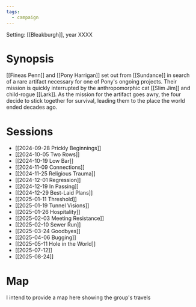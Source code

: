```yaml
---
tags:
  - campaign
---
```

Setting: [[Bleakburgh]], year XXXX

# Synopsis

[[Fineas Penn]] and [[Pony Harrigan]] set out from [[Sundance]] in search of a rare artifact necessary for one of Pony's ongoing projects. Their mission is quickly interrupted by the anthropomorphic cat [[Slim Jim]] and child-rogue [[Lark]]. As the mission for the artifact goes awry, the four decide to stick together for survival, leading them to the place the world ended decades ago.

# Sessions

- [[2024-09-28 Prickly Beginnings]]
- [[2024-10-05 Two Rows]]
- [[2024-10-19 Low Bar]]
- [[2024-11-09 Connections]]
- [[2024-11-25 Religious Trauma]]
- [[2024-12-01 Regression]]
- [[2024-12-19 In Passing]]
- [[2024-12-29 Best-Laid Plans]]
- [[2025-01-11 Threshold]]
- [[2025-01-19 Tunnel Visions]]
- [[2025-01-26 Hospitality]]
- [[2025-02-03 Meeting Resistance]]
- [[2025-02-10 Sewer Run]]
- [[2025-03-24 Goodbyes]]
- [[2025-04-06 Bugging]]
- [[2025-05-11 Hole in the World]]
- [[2025-07-12]]
- [[2025-08-24]]

# Map

I intend to provide a map here showing the group's travels